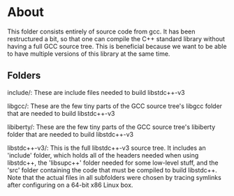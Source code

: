 About
======

This folder consists entirely of source code from gcc.  It has been
restructured a bit, so that one can compile the C++ standard library without
having a full GCC source tree.  This is beneficial because we want to be able
to have multiple versions of this library at the same time.

Folders
-------

include/:
  These are include files needed to build libstdc++-v3

libgcc/:
  These are the few tiny parts of the GCC source tree's libgcc folder that
  are needed to build libstdc++-v3

libiberty/:
  These are the few tiny parts of the GCC source tree's libiberty folder that
  are needed to build libstdc++-v3

libstdc++-v3/:
  This is the full libstdc++-v3 source tree.  It includes an 'include'
  folder, which holds all of the headers needed when using libstdc++, the
  'libsupc++' folder needed for some low-level stuff, and the 'src' folder
  containing the code that must be compiled to build libstdc++.  Note that
  the actual files in all subfolders were chosen by tracing symlinks after
  configuring on a 64-bit x86 Linux box.
